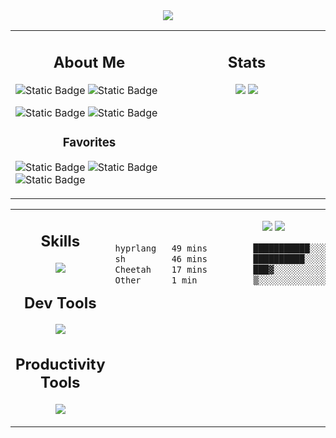 <!--
<h1>Hi there 👋</h1>
<p>I'm just a girl that likes to tinker with software and make stuff.</p>
-->


<div align=center>
  <a href="https://github.com/ryo-ma/github-profile-trophy"><img src="https://github-profile-trophy.vercel.app/?username=Lau-San&column=-1&margin-w=15&theme=juicyfresh&no-frame=true&no-bg=true&title=-Followers,-Stars,-Reviews"></a>
</div>

<!-- TABLE 1 -->
<table width="960px"><tr><td valign="top" width="50%">

## <div align=center>About Me</div>


![Static Badge](https://img.shields.io/badge/Main_OS-Linux-blue?style=for-the-badge&labelColor=blue&color=gray)
![Static Badge](https://img.shields.io/badge/Editor-Neovim-blue?style=for-the-badge&labelColor=blue&color=gray)

![Static Badge](https://img.shields.io/badge/Current_Project-Portfolio%20Website-blue?style=for-the-badge&labelColor=orange&color=gray)
![Static Badge](https://img.shields.io/badge/Currently_Learning-Animation-blue?style=for-the-badge&labelColor=orange&color=gray)

### <div align=center>Favorites</div>

![Static Badge](https://img.shields.io/badge/Music_Genres-EDM,_Metal-blue?style=for-the-badge&labelColor=purple&color=gray)
![Static Badge](https://img.shields.io/badge/Artists-Billie_Eilish,_Caravan_Palace-blue?style=for-the-badge&labelColor=purple&color=gray)
![Static Badge](https://img.shields.io/badge/Games-Osu!,_Hollow_Knight-blue?style=for-the-badge&labelColor=purple&color=gray)



</td><td valign="top" width="50%" align=center>

## Stats

[![](https://streak-stats.demolab.com?user=Lau-San&theme=shadow-blue&hide_border=true&card_width=480&exclude_days=Sun%2CSat)]([https://github.com/anuraghazra/github-readme-stats](https://git.io/streak-stats))
[![](https://github-readme-stats-kappa-five-60.vercel.app/api?username=Lau-San&theme=shadow_blue&show_icons=true&hide_border=true&card_width=550&hide_title=true)](https://github.com/anuraghazra/github-readme-stats)


</td></tr></table>
<!-- END TABLE 1 -->

<!-- TABLE 2 -->
<table><tr><td valign="top" align=center width="50%">

## Skills
[![](https://skillicons.dev/icons?i=html,css,sass,js,ts,react,py,godot)](https://skillicons.dev/)

## Dev Tools
[![](https://skillicons.dev/icons?i=neovim,vscode,git,github,postman,vite)](https://skillicons.dev/)

## Productivity Tools
[![](https://skillicons.dev/icons?i=notion,obsidian)](https://skillicons.dev/)

</td><td valign="top" align=center width="50%">

[![](https://github-readme-stats-kappa-five-60.vercel.app/api/top-langs?username=Lau-San&theme=shadow_blue&hide_border=true&card_width=550&layout=compact&exclude_repo=github-readme-stats,2DShootingGame,Some2DTests)](https://github.com/anuraghazra/github-readme-stats)
[![](https://github-readme-stats-kappa-five-60.vercel.app/api/wakatime?username=lau_san&theme=shadow_blue&hide_border=true)](https://github.com/anuraghazra/github-readme-stats)

<!--START_SECTION:waka-->

```txt
hyprlang   49 mins         ███████████░░░░░░░░░░░░░░   43.37 %
sh         46 mins         ██████████░░░░░░░░░░░░░░░   40.23 %
Cheetah    17 mins         ███▓░░░░░░░░░░░░░░░░░░░░░   15.11 %
Other      1 min           ▒░░░░░░░░░░░░░░░░░░░░░░░░   01.29 %
```

<!--END_SECTION:waka-->

</td></tr></table>
<!-- END TABLE 2 -->

